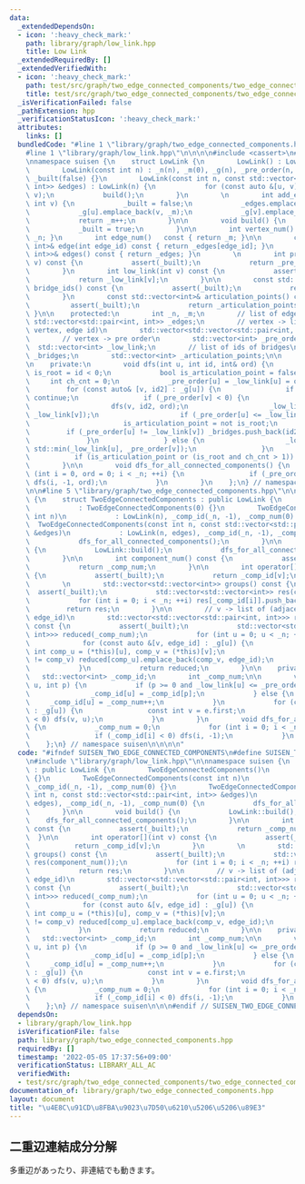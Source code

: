 ```yaml
---
data:
  _extendedDependsOn:
  - icon: ':heavy_check_mark:'
    path: library/graph/low_link.hpp
    title: Low Link
  _extendedRequiredBy: []
  _extendedVerifiedWith:
  - icon: ':heavy_check_mark:'
    path: test/src/graph/two_edge_connected_components/two_edge_connected_components.test.cpp
    title: test/src/graph/two_edge_connected_components/two_edge_connected_components.test.cpp
  _isVerificationFailed: false
  _pathExtension: hpp
  _verificationStatusIcon: ':heavy_check_mark:'
  attributes:
    links: []
  bundledCode: "#line 1 \"library/graph/two_edge_connected_components.hpp\"\n\n\n\n\
    #line 1 \"library/graph/low_link.hpp\"\n\n\n\n#include <cassert>\n#include <vector>\n\
    \nnamespace suisen {\n    struct LowLink {\n        LowLink() : LowLink(0) {}\n\
    \        LowLink(const int n) : _n(n), _m(0), _g(n), _pre_order(n, -1), _low_link(n),\
    \ _built(false) {}\n        LowLink(const int n, const std::vector<std::pair<int,\
    \ int>> &edges) : LowLink(n) {\n            for (const auto &[u, v] : edges) add_edge(u,\
    \ v);\n            build();\n        }\n        \n        int add_edge(int u,\
    \ int v) {\n            _built = false;\n            _edges.emplace_back(u, v);\n\
    \            _g[u].emplace_back(v, _m);\n            _g[v].emplace_back(u, _m);\n\
    \            return _m++;\n        }\n\n        void build() {\n            dfs_for_all_connected_components();\n\
    \            _built = true;\n        }\n\n        int vertex_num() const { return\
    \ _n; }\n        int edge_num()   const { return _m; }\n\n        const std::pair<int,\
    \ int>& edge(int edge_id) const { return _edges[edge_id]; }\n        const std::vector<std::pair<int,\
    \ int>>& edges() const { return _edges; }\n        \n        int pre_order(int\
    \ v) const {\n            assert(_built);\n            return _pre_order[v];\n\
    \        }\n        int low_link(int v) const {\n            assert(_built);\n\
    \            return _low_link[v];\n        }\n\n        const std::vector<int>&\
    \ bridge_ids() const {\n            assert(_built);\n            return _bridges;\n\
    \        }\n        const std::vector<int>& articulation_points() const {\n  \
    \          assert(_built);\n            return _articulation_points;\n       \
    \ }\n\n    protected:\n        int _n, _m;\n        // list of edges\n       \
    \ std::vector<std::pair<int, int>> _edges;\n        // vertex -> list of (adjacent\
    \ vertex, edge id)\n        std::vector<std::vector<std::pair<int, int>>> _g;\n\
    \        // vertex -> pre order\n        std::vector<int> _pre_order;\n      \
    \  std::vector<int> _low_link;\n        // list of ids of bridges\n        std::vector<int>\
    \ _bridges;\n        std::vector<int> _articulation_points;\n\n        bool _built;\n\
    \n    private:\n        void dfs(int u, int id, int& ord) {\n            bool\
    \ is_root = id < 0;\n            bool is_articulation_point = false;\n       \
    \     int ch_cnt = 0;\n            _pre_order[u] = _low_link[u] = ord++;\n   \
    \         for (const auto& [v, id2] : _g[u]) {\n                if (id == id2)\
    \ continue;\n                if (_pre_order[v] < 0) {\n                    ++ch_cnt;\n\
    \                    dfs(v, id2, ord);\n                    _low_link[u] = std::min(_low_link[u],\
    \ _low_link[v]);\n                    if (_pre_order[u] <= _low_link[v]) {\n \
    \                       is_articulation_point = not is_root;\n               \
    \         if (_pre_order[u] != _low_link[v]) _bridges.push_back(id2);\n      \
    \              }\n                } else {\n                    _low_link[u] =\
    \ std::min(_low_link[u], _pre_order[v]);\n                }\n            }\n \
    \           if (is_articulation_point or (is_root and ch_cnt > 1)) _articulation_points.push_back(u);\n\
    \        }\n\n        void dfs_for_all_connected_components() {\n            for\
    \ (int i = 0, ord = 0; i < _n; ++i) {\n                if (_pre_order[i] < 0)\
    \ dfs(i, -1, ord);\n            }\n        }\n    };\n} // namespace suisen\n\n\
    \n\n#line 5 \"library/graph/two_edge_connected_components.hpp\"\n\nnamespace suisen\
    \ {\n    struct TwoEdgeConnectedComponents : public LowLink {\n        TwoEdgeConnectedComponents()\n\
    \            : TwoEdgeConnectedComponents(0) {}\n        TwoEdgeConnectedComponents(const\
    \ int n)\n            : LowLink(n), _comp_id(_n, -1), _comp_num(0) {}\n      \
    \  TwoEdgeConnectedComponents(const int n, const std::vector<std::pair<int, int>>\
    \ &edges)\n            : LowLink(n, edges), _comp_id(_n, -1), _comp_num(0) {\n\
    \            dfs_for_all_connected_components();\n        }\n\n        void build()\
    \ {\n            LowLink::build();\n            dfs_for_all_connected_components();\n\
    \        }\n\n        int component_num() const {\n            assert(_built);\n\
    \            return _comp_num;\n        }\n\n        int operator[](int v) const\
    \ {\n            assert(_built);\n            return _comp_id[v];\n        }\n\
    \        \n        std::vector<std::vector<int>> groups() const {\n          \
    \  assert(_built);\n            std::vector<std::vector<int>> res(component_num());\n\
    \            for (int i = 0; i < _n; ++i) res[_comp_id[i]].push_back(i);\n   \
    \         return res;\n        }\n\n        // v -> list of (adjacent_vertex,\
    \ edge_id)\n        std::vector<std::vector<std::pair<int, int>>> reduced_forest()\
    \ const {\n            assert(_built);\n            std::vector<std::vector<std::pair<int,\
    \ int>>> reduced(_comp_num);\n            for (int u = 0; u < _n; ++u) {\n   \
    \             for (const auto &[v, edge_id] : _g[u]) {\n                    const\
    \ int comp_u = (*this)[u], comp_v = (*this)[v];\n                    if (comp_u\
    \ != comp_v) reduced[comp_u].emplace_back(comp_v, edge_id);\n                }\n\
    \            }\n            return reduced;\n        }\n\n    private:\n     \
    \   std::vector<int> _comp_id;\n        int _comp_num;\n\n        void dfs(int\
    \ u, int p) {\n            if (p >= 0 and _low_link[u] <= _pre_order[p]) {\n \
    \               _comp_id[u] = _comp_id[p];\n            } else {\n           \
    \     _comp_id[u] = _comp_num++;\n            }\n            for (const auto &e\
    \ : _g[u]) {\n                const int v = e.first;\n                if (_comp_id[v]\
    \ < 0) dfs(v, u);\n            }\n        }\n        void dfs_for_all_connected_components()\
    \ {\n            _comp_num = 0;\n            for (int i = 0; i < _n; ++i) {\n\
    \                if (_comp_id[i] < 0) dfs(i, -1);\n            }\n        }\n\
    \    };\n} // namespace suisen\n\n\n\n"
  code: "#ifndef SUISEN_TWO_EDGE_CONNECTED_COMPONENTS\n#define SUISEN_TWO_EDGE_CONNECTED_COMPONENTS\n\
    \n#include \"library/graph/low_link.hpp\"\n\nnamespace suisen {\n    struct TwoEdgeConnectedComponents\
    \ : public LowLink {\n        TwoEdgeConnectedComponents()\n            : TwoEdgeConnectedComponents(0)\
    \ {}\n        TwoEdgeConnectedComponents(const int n)\n            : LowLink(n),\
    \ _comp_id(_n, -1), _comp_num(0) {}\n        TwoEdgeConnectedComponents(const\
    \ int n, const std::vector<std::pair<int, int>> &edges)\n            : LowLink(n,\
    \ edges), _comp_id(_n, -1), _comp_num(0) {\n            dfs_for_all_connected_components();\n\
    \        }\n\n        void build() {\n            LowLink::build();\n        \
    \    dfs_for_all_connected_components();\n        }\n\n        int component_num()\
    \ const {\n            assert(_built);\n            return _comp_num;\n      \
    \  }\n\n        int operator[](int v) const {\n            assert(_built);\n \
    \           return _comp_id[v];\n        }\n        \n        std::vector<std::vector<int>>\
    \ groups() const {\n            assert(_built);\n            std::vector<std::vector<int>>\
    \ res(component_num());\n            for (int i = 0; i < _n; ++i) res[_comp_id[i]].push_back(i);\n\
    \            return res;\n        }\n\n        // v -> list of (adjacent_vertex,\
    \ edge_id)\n        std::vector<std::vector<std::pair<int, int>>> reduced_forest()\
    \ const {\n            assert(_built);\n            std::vector<std::vector<std::pair<int,\
    \ int>>> reduced(_comp_num);\n            for (int u = 0; u < _n; ++u) {\n   \
    \             for (const auto &[v, edge_id] : _g[u]) {\n                    const\
    \ int comp_u = (*this)[u], comp_v = (*this)[v];\n                    if (comp_u\
    \ != comp_v) reduced[comp_u].emplace_back(comp_v, edge_id);\n                }\n\
    \            }\n            return reduced;\n        }\n\n    private:\n     \
    \   std::vector<int> _comp_id;\n        int _comp_num;\n\n        void dfs(int\
    \ u, int p) {\n            if (p >= 0 and _low_link[u] <= _pre_order[p]) {\n \
    \               _comp_id[u] = _comp_id[p];\n            } else {\n           \
    \     _comp_id[u] = _comp_num++;\n            }\n            for (const auto &e\
    \ : _g[u]) {\n                const int v = e.first;\n                if (_comp_id[v]\
    \ < 0) dfs(v, u);\n            }\n        }\n        void dfs_for_all_connected_components()\
    \ {\n            _comp_num = 0;\n            for (int i = 0; i < _n; ++i) {\n\
    \                if (_comp_id[i] < 0) dfs(i, -1);\n            }\n        }\n\
    \    };\n} // namespace suisen\n\n\n#endif // SUISEN_TWO_EDGE_CONNECTED_COMPONENTS\n"
  dependsOn:
  - library/graph/low_link.hpp
  isVerificationFile: false
  path: library/graph/two_edge_connected_components.hpp
  requiredBy: []
  timestamp: '2022-05-05 17:37:56+09:00'
  verificationStatus: LIBRARY_ALL_AC
  verifiedWith:
  - test/src/graph/two_edge_connected_components/two_edge_connected_components.test.cpp
documentation_of: library/graph/two_edge_connected_components.hpp
layout: document
title: "\u4E8C\u91CD\u8FBA\u9023\u7D50\u6210\u5206\u5206\u89E3"
---
```

## 二重辺連結成分分解

多重辺があったり、非連結でも動きます。
